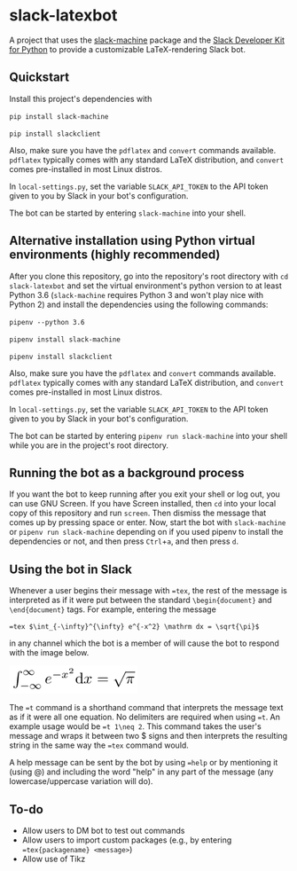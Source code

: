 # slack-latexbot
A project that uses the [slack-machine](https://slack-machine.readthedocs.io/) package and the [Slack Developer Kit for Python](https://slackapi.github.io/python-slackclient/) to provide a customizable LaTeX-rendering Slack bot.

## Quickstart
Install this project's dependencies with

`pip install slack-machine`

`pip install slackclient`

Also, make sure you have the `pdflatex` and `convert` commands available. `pdflatex` typically comes with any standard LaTeX distribution, and `convert` comes pre-installed in most Linux distros.

In `local-settings.py`, set the variable `SLACK_API_TOKEN` to the API token given to you by Slack in your bot's configuration.

The bot can be started by entering `slack-machine` into your shell.

## Alternative installation using Python virtual environments (highly recommended)
After you clone this repository, go into the repository's root directory with `cd slack-latexbot` and set the virtual environment's python version to at least Python 3.6 (`slack-machine` requires Python 3 and won't play nice with Python 2) and install the dependencies using the following commands:

`pipenv --python 3.6`

`pipenv install slack-machine`

`pipenv install slackclient`

Also, make sure you have the `pdflatex` and `convert` commands available. `pdflatex` typically comes with any standard LaTeX distribution, and `convert` comes pre-installed in most Linux distros.

In `local-settings.py`, set the variable `SLACK_API_TOKEN` to the API token given to you by Slack in your bot's configuration.

The bot can be started by entering `pipenv run slack-machine` into your shell while you are in the project's root directory.

## Running the bot as a background process
If you want the bot to keep running after you exit your shell or log out, you can use GNU Screen. If you have Screen installed, then `cd` into your local copy of this repository and run `screen`. Then dismiss the message that comes up by pressing space or enter. Now, start the bot with `slack-machine` or `pipenv run slack-machine` depending on if you used pipenv to install the dependencies or not, and then press `Ctrl`+`a`, and then press `d`.

## Using the bot in Slack
Whenever a user begins their message with `=tex`, the rest of the message is interpreted as if it were put between the standard `\begin{document}` and `\end{document}` tags. For example, entering the message
```
=tex $\int_{-\infty}^{\infty} e^{-x^2} \mathrm dx = \sqrt{\pi}$
```
in any channel which the bot is a member of will cause the bot to respond with the image below.

![Rendered LaTeX image](docs/outfile.png?raw=true "PNG image rendered by bot")

The `=t` command is a shorthand command that interprets the message text as if it were all one equation. No delimiters are required when using `=t`. An example usage would be `=t 1\neq 2`. This command takes the user's message and wraps it between two $ signs and then interprets the resulting string in the same way the `=tex` command would.

A help message can be sent by the bot by using `=help` or by mentioning it (using @) and including the word "help" in any part of the message (any lowercase/uppercase variation will do).

## To-do
- Allow users to DM bot to test out commands
- Allow users to import custom packages (e.g., by entering `=tex{packagename} <message>`)
- Allow use of Tikz
